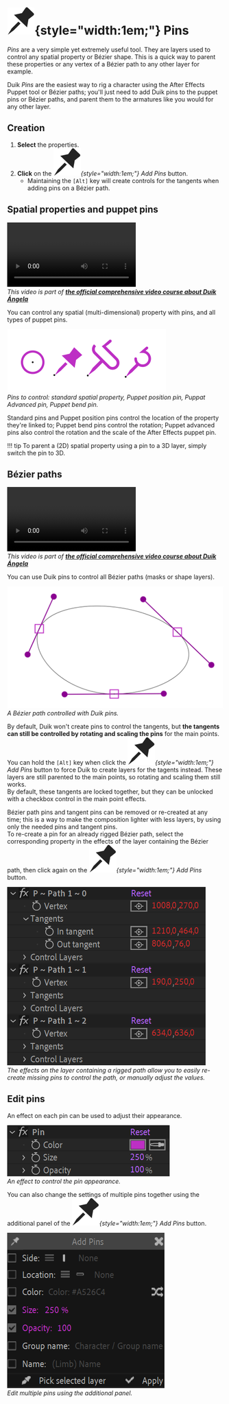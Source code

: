 # ![](../../img/duik/icons/pin.svg){style="width:1em;"} Pins

*Pins* are a very simple yet extremely useful tool. They are layers used to control any spatial property or Bézier shape. This is a quick way to parent these properties or any vertex of a Bézier path to any other layer for example.

Duik *Pins* are the easiest way to rig a character using the After Effects Puppet tool or Bézier paths; you'll just need to add Duik pins to the puppet pins or Bézier paths, and parent them to the armatures like you would for any other layer.

## Creation

1. **Select** the properties.
2. **Click** on the *![](../../img/duik/icons/pin.svg){style="width:1em;"} Add Pins* button.  
    - Maintaining the `[Alt]` key will create controls for the tangents when adding pins on a Bézier path.

## Spatial properties and puppet pins

![RXLAB_VIDEO](https://rxlaboratory.org/wp-content/uploads/rx-videos/Duik17_D02_SpaPins__EN_720.mp4)  
*This video is part of [__the official comprehensive video course about Duik Ángela__](https://rxlaboratory.org/product/the-official-comprehensive-video-course-about-duik-angela/)*

You can control any spatial (multi-dimensional) property with pins, and all types of puppet pins.

![](../../img/duik/constraints/pins-spatial_00000.png)  
*Pins to control: standard spatial property, Puppet position pin, Puppat Advanced pin, Puppet bend pin.*

Standard pins and Puppet position pins control the location of the property they're linked to; Puppet bend pins control the rotation; Puppet advanced pins also control the rotation and the scale of the After Effects puppet pin.

!!! tip
    To parent a (2D) spatial property using a pin to a 3D layer, simply switch the pin to 3D.

## Bézier paths

![RXLAB_VIDEO](https://rxlaboratory.org/wp-content/uploads/rx-videos/Duik17_D04_BezPins__EN_720.mp4)  
*This video is part of [__the official comprehensive video course about Duik Ángela__](https://rxlaboratory.org/product/the-official-comprehensive-video-course-about-duik-angela/)*

You can use Duik pins to control all Bézier paths (masks or shape layers).

![](../../img/duik/constraints/bezier-pins_00018.png)  
*A Bézier path controlled with Duik pins.*

By default, Duik won't create pins to control the tangents, but **the tangents can still be controlled by rotating and scaling the pins** for the main points.  
You can hold the `[Alt]` key when click the *![](../../img/duik/icons/pin.svg){style="width:1em;"} Add Pins* button to force Duik to create layers for the tagents instead. These layers are still parented to the main points, so rotating and scaling them still works.  
By default, these tangents are locked together, but they can be unlocked with a checkbox control in the main point effects.

Bézier path pins and tangent pins can be removed or re-created at any time; this is a way to make the composition lighter with less layers, by using only the needed pins and tangent pins.  
To re-create a pin for an already rigged Bézier path, select the corresponding property in the effects of the layer containing the Bézier path, then click again on the *![](../../img/duik/icons/pin.svg){style="width:1em;"} Add Pins* button.

![](../../img/duik/constraints/pin-path-effects.png)  
*The effects on the layer containing a rigged path allow you to easily re-create missing pins to control the path, or manually adjust the values.*

## Edit pins

An effect on each pin can be used to adjust their appearance.

![](../../img/duik/constraints/pin-effect.png)  
*An effect to control the pin appearance.*

You can also change the settings of multiple pins together using the additional panel of the *![](../../img/duik/icons/pin.svg){style="width:1em;"} Add Pins* button.

![](../../img/duik/constraints/pin-settings.png)  
*Edit multiple pins using the additional panel.*
